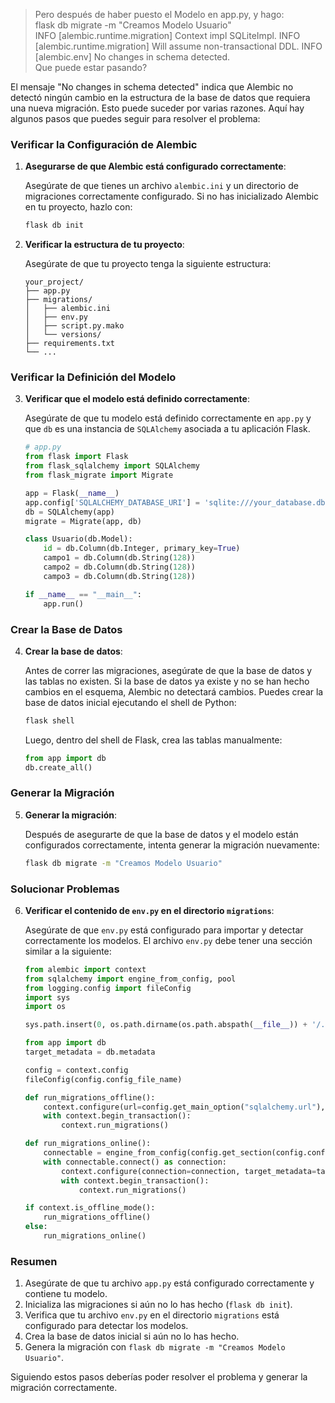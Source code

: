 > Pero después de haber puesto el Modelo en app.py, y hago: <br>
> flask db migrate -m "Creamos Modelo Usuario" <br>
> INFO [alembic.runtime.migration] Context impl SQLiteImpl.
> INFO [alembic.runtime.migration] Will assume non-transactional DDL.
> INFO [alembic.env] No changes in schema detected. <br>
> Que puede estar pasando?

El mensaje "No changes in schema detected" indica que Alembic no detectó ningún cambio en la estructura de la base de datos que requiera una nueva migración. Esto puede suceder por varias razones. Aquí hay algunos pasos que puedes seguir para resolver el problema:

### Verificar la Configuración de Alembic

1. **Asegurarse de que Alembic está configurado correctamente**:

   Asegúrate de que tienes un archivo `alembic.ini` y un directorio de migraciones correctamente configurado. Si no has inicializado Alembic en tu proyecto, hazlo con:

   ```bash
   flask db init
   ```

2. **Verificar la estructura de tu proyecto**:

   Asegúrate de que tu proyecto tenga la siguiente estructura:

   ```
   your_project/
   ├── app.py
   ├── migrations/
   │   ├── alembic.ini
   │   ├── env.py
   │   ├── script.py.mako
   │   └── versions/
   ├── requirements.txt
   └── ...
   ```

### Verificar la Definición del Modelo

3. **Verificar que el modelo está definido correctamente**:

   Asegúrate de que tu modelo está definido correctamente en `app.py` y que `db` es una instancia de `SQLAlchemy` asociada a tu aplicación Flask.

   ```python
   # app.py
   from flask import Flask
   from flask_sqlalchemy import SQLAlchemy
   from flask_migrate import Migrate

   app = Flask(__name__)
   app.config['SQLALCHEMY_DATABASE_URI'] = 'sqlite:///your_database.db'
   db = SQLAlchemy(app)
   migrate = Migrate(app, db)

   class Usuario(db.Model):
       id = db.Column(db.Integer, primary_key=True)
       campo1 = db.Column(db.String(128))
       campo2 = db.Column(db.String(128))
       campo3 = db.Column(db.String(128))

   if __name__ == "__main__":
       app.run()
   ```

### Crear la Base de Datos

4. **Crear la base de datos**:

   Antes de correr las migraciones, asegúrate de que la base de datos y las tablas no existen. Si la base de datos ya existe y no se han hecho cambios en el esquema, Alembic no detectará cambios. Puedes crear la base de datos inicial ejecutando el shell de Python:

   ```bash
   flask shell
   ```

   Luego, dentro del shell de Flask, crea las tablas manualmente:

   ```python
   from app import db
   db.create_all()
   ```

### Generar la Migración

5. **Generar la migración**:

   Después de asegurarte de que la base de datos y el modelo están configurados correctamente, intenta generar la migración nuevamente:

   ```bash
   flask db migrate -m "Creamos Modelo Usuario"
   ```

### Solucionar Problemas

6. **Verificar el contenido de `env.py` en el directorio `migrations`**:

   Asegúrate de que `env.py` está configurado para importar y detectar correctamente los modelos. El archivo `env.py` debe tener una sección similar a la siguiente:

   ```python
   from alembic import context
   from sqlalchemy import engine_from_config, pool
   from logging.config import fileConfig
   import sys
   import os

   sys.path.insert(0, os.path.dirname(os.path.abspath(__file__)) + '/../')

   from app import db
   target_metadata = db.metadata

   config = context.config
   fileConfig(config.config_file_name)

   def run_migrations_offline():
       context.configure(url=config.get_main_option("sqlalchemy.url"), target_metadata=target_metadata, literal_binds=True)
       with context.begin_transaction():
           context.run_migrations()

   def run_migrations_online():
       connectable = engine_from_config(config.get_section(config.config_ini_section), prefix="sqlalchemy.", poolclass=pool.NullPool)
       with connectable.connect() as connection:
           context.configure(connection=connection, target_metadata=target_metadata)
           with context.begin_transaction():
               context.run_migrations()

   if context.is_offline_mode():
       run_migrations_offline()
   else:
       run_migrations_online()
   ```

### Resumen

1. Asegúrate de que tu archivo `app.py` está configurado correctamente y contiene tu modelo.
2. Inicializa las migraciones si aún no lo has hecho (`flask db init`).
3. Verifica que tu archivo `env.py` en el directorio `migrations` está configurado para detectar los modelos.
4. Crea la base de datos inicial si aún no lo has hecho.
5. Genera la migración con `flask db migrate -m "Creamos Modelo Usuario"`.

Siguiendo estos pasos deberías poder resolver el problema y generar la migración correctamente.
